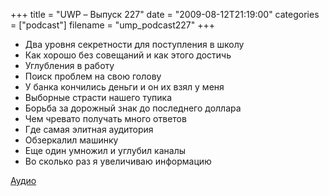 +++
title = "UWP – Выпуск 227"
date = "2009-08-12T21:19:00"
categories = ["podcast"]
filename = "ump_podcast227"
+++

- Два уровня секретности для поступления в школу
- Как хорошо без совещаний и как этого достичь
- Углубления в работу
- Поиск проблем на свою голову
- У банка кончились деньги и он их взял у меня
- Выборные страсти нашего тупика
- Борьба за дорожный знак до последнего доллара
- Чем чревато получать много ответов
- Где самая элитная аудитория
- Обзеркалил машинку
- Еще один умножил и углубил каналы
- Во сколько раз я увеличиваю информацию


[Аудио](http://archive.rucast.net/uwp/media/ump_podcast227.mp3)
<audio src="http://archive.rucast.net/uwp/media/ump_podcast227.mp3" preload="none">